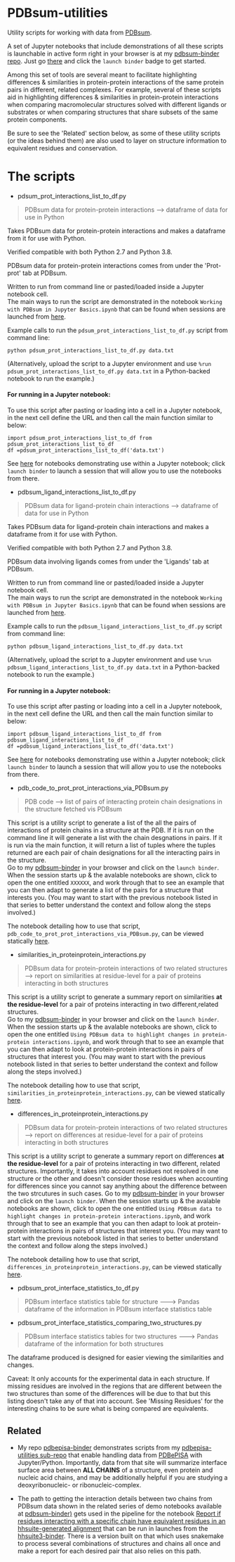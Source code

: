 # PDBsum-utilities

Utility scripts for working with data from [PDBsum](http://www.ebi.ac.uk/thornton-srv/databases/cgi-bin/pdbsum/GetPage.pl?pdbcode=index.html).

A set of Jupyter notebooks that include demonstrations of all these scripts is launchable in active form right in your browser is at my [pdbsum-binder repo](https://github.com/fomightez/pdbsum-binder). Just go [there](https://github.com/fomightez/pdbsum-binder) and click the `launch binder` badge to get started.

Among this set of tools are several meant to facilitate highlighting differences & similarities in protein-protein interactions of the same protein pairs in different, related complexes. For example, several of these scripts aid in highlighting differences & similarities in protein-protein interactions when comparing macromolecular structures solved with different ligands or substrates or when comparing structures that share subsets of the same protein components. 

Be sure to see the 'Related' section below, as some of these utility scripts (or the ideas behind them) are also used to layer on structure information to equivalent residues and conservation.


# The scripts

* pdsum_prot_interactions_list_to_df.py
> PDBsum data for protein-protein interactions --> dataframe of data for use in Python

Takes PDBsum data for protein-protein interactions and makes a dataframe from it for use with Python.

Verified compatible with both Python 2.7 and Python 3.8.

PDBsum data for protein-protein interactions comes from under the 'Prot-prot' tab at PDBsum.

Written to run from command line or pasted/loaded inside a Jupyter notebook cell.  
The main ways to run the script are demonstrated in the notebook `Working with PDBsum in Jupyter Basics.ipynb` that can be found when sessions are launched from [here](https://github.com/fomightez/pdbsum-binder).


Example calls to run the `pdsum_prot_interactions_list_to_df.py` script from command line:
```
python pdsum_prot_interactions_list_to_df.py data.txt
```

(Alternatively, upload the script to a Jupyter environment and use `%run pdsum_prot_interactions_list_to_df.py data.txt` in a Python-backed notebook to run the example.)



#### For running in a Jupyter notebook:

To use this script after pasting or loading into a cell in a Jupyter notebook, in the next cell define the URL and then call the main function similar to below:
```
import pdsum_prot_interactions_list_to_df from pdsum_prot_interactions_list_to_df
df =pdsum_prot_interactions_list_to_df('data.txt')
```
See [here](https://github.com/fomightez/pdbsum-binder) for notebooks demonstrating use within a Jupyter notebook; click `launch binder` to launch a session that will allow you to use the notebooks from there.


* pdbsum_ligand_interactions_list_to_df.py
> PDBsum data for ligand-protein chain interactions --> dataframe of data for use in Python

Takes PDBsum data for ligand-protein chain interactions and makes a dataframe from it for use with Python.

Verified compatible with both Python 2.7 and Python 3.8.

PDBsum data involving ligands comes from under the 'Ligands' tab at PDBsum.

Written to run from command line or pasted/loaded inside a Jupyter notebook cell.  
The main ways to run the script are demonstrated in the notebook `Working with PDBsum in Jupyter Basics.ipynb` that can be found when sessions are launched from [here](https://github.com/fomightez/pdbsum-binder).


Example calls to run the `pdbsum_ligand_interactions_list_to_df.py` script from command line:
```
python pdbsum_ligand_interactions_list_to_df.py data.txt
```

(Alternatively, upload the script to a Jupyter environment and use `%run pdbsum_ligand_interactions_list_to_df.py data.txt` in a Python-backed notebook to run the example.)



#### For running in a Jupyter notebook:

To use this script after pasting or loading into a cell in a Jupyter notebook, in the next cell define the URL and then call the main function similar to below:
```
import pdbsum_ligand_interactions_list_to_df from pdbsum_ligand_interactions_list_to_df
df =pdbsum_ligand_interactions_list_to_df('data.txt')
```
See [here](https://github.com/fomightez/pdbsum-binder) for notebooks demonstrating use within a Jupyter notebook; click `launch binder` to launch a session that will allow you to use the notebooks from there.


* pdb_code_to_prot_prot_interactions_via_PDBsum.py
> PDB code --> list of pairs of interacting protein chain designations in the structure fetched vis PDBsum

This script is a utility script to generate a list of the all the pairs of interactions of protein chains in a structure at the PDB. If it is run on the command line it will generate a list with the chain desgnations in pairs. If it is run via the main function, it will return a list of tuples where the tuples returned are each pair of chain designations for all the interacting pairs in the structure.   
Go to my [pdbsum-binder](https://github.com/fomightez/pdbsum-binder) in your browser and click on the `launch binder`. When the session starts up & the avalable notebooks are shown, click to open the one entitled `XXXXXX`, and work through that to see an example that you can then adapt to generate a list of the pairs for a structure that interests you. (You may want to start with the previous notebook listed in that series to better understand the context and follow along the steps involved.)

The notebook detailing how to use that script, `pdb_code_to_prot_prot_interactions_via_PDBsum.py`, can be viewed statically [here](https://nbviewer.jupyter.org/github/fomightez/pdbsum-binder/blob/main/notebooks/Using%20PDBsum%20data%20to%20highlight%20changes%20in%20protein-protein%20interactions.ipynb).


* similarities_in_proteinprotein_interactions.py
> PDBsum data for protein-protein interactions of two related structures --> report on similarities at residue-level for a pair of proteins interacting in both structures

This script is a utility script to generate a summary report on similarities **at the residue-level** for a pair of proteins interacting in two different,related structures.  
Go to my [pdbsum-binder](https://github.com/fomightez/pdbsum-binder) in your browser and click on the `launch binder`. When the session starts up & the avalable notebooks are shown, click to open the one entitled `Using PDBsum data to highlight changes in protein-protein interactions.ipynb`, and work through that to see an example that you can then adapt to look at protein-protein interactions in pairs of structures that interest you. (You may want to start with the previous notebook listed in that series to better understand the context and follow along the steps involved.)

The notebook detailing how to use that script, `similarities_in_proteinprotein_interactions.py`, can be viewed statically [here](https://nbviewer.jupyter.org/github/fomightez/pdbsum-binder/blob/main/notebooks/Using%20PDBsum%20data%20to%20highlight%20changes%20in%20protein-protein%20interactions.ipynb).

* differences_in_proteinprotein_interactions.py
> PDBsum data for protein-protein interactions of two related structures --> report on differences at residue-level for a pair of proteins interacting in both structures

This script is a utility script to generate a summary report on differences **at the residue-level** for a pair of proteins interacting in two different, related structures. Importantly, it takes into account residues not resolved in one structure or the other and doesn't consider those residues when accounting for differences since you cannot say anything about the difference between the two strcutures in such cases.
Go to my [pdbsum-binder](https://github.com/fomightez/pdbsum-binder) in your browser and click on the `launch binder`. When the session starts up & the avalable notebooks are shown, click to open the one entitled `Using PDBsum data to highlight changes in protein-protein interactions.ipynb`, and work through that to see an example that you can then adapt to look at protein-protein interactions in pairs of structures that interest you. (You may want to start with the previous notebook listed in that series to better understand the context and follow along the steps involved.)

The notebook detailing how to use that script, `differences_in_proteinprotein_interactions.py`, can be viewed statically [here](https://nbviewer.jupyter.org/github/fomightez/pdbsum-binder/blob/main/notebooks/Using%20PDBsum%20data%20to%20highlight%20changes%20in%20protein-protein%20interactions.ipynb).

* pdbsum_prot_interface_statistics_to_df.py
> PDBsum interface statistics table for structure ---> Pandas dataframe of the information in PDBsum interface statistics table

* pdbsum_prot_interface_statistics_comparing_two_structures.py
> PDBsum interface statistics tables for two structures ---> Pandas dataframe of the information for both structures

The dataframe produced is designed for easier viewing the similarities and changes.

Caveat: It only accounts for the experimental data in each structure. If missing residues are involved in the regions that are different between the two structures than some of the differences will be due to that but this listing doesn't take any of that into account. See 'Missing Residues' for the interesting chains to be sure what is being compared are equivalents.


Related
-------

- My repo [pdbepisa-binder](https://github.com/fomightez/pdbepisa-binder) demonstrates scripts from my [pdbepisa-utilities sub-repo](https://github.com/fomightez/structurework/tree/master/pdbepisa-utilities) that enable handling data from [PDBePISA](https://www.ebi.ac.uk/pdbe/pisa/) with Jupyter/Python. Importantly, data from that site will summarize interface surface area between **ALL CHAINS** of a structure, even protein and nucleic acid chains, and may be additionally helpful if you are studying a deoxyribonucleic- or ribonucleic-complex.

- The path to getting the interaction details between two chains from PDBsum data shown in the related series of demo notebooks available at [pdbsum-binder)](https://github.com/fomightez/pdbsum-binder) gets used in the pipeline for the notebook [Report if residues interacting with a specific chain have equivalent residues in an hhsuite-generated alignment](https://nbviewer.jupyter.org/github/fomightez/hhsuite3-binder/blob/main/notebooks/Report%20if%20residues%20interacting%20with%20a%20specific%20chain%20have%20equivalent%20residues%20in%20an%20hhsuite-generated%20alignment.ipynb) that can be run in launches from the [hhsuite3-binder](https://github.com/fomightez/hhsuite3-binder). There is a version built on that which uses snakemake to process several combinations of structures and chains all once and make a report for each desired pair that also relies on this path.
